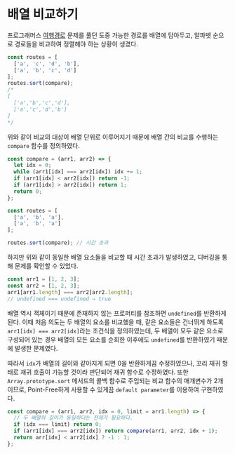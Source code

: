 # 배열 비교하기

프로그래머스 [여행경로](https://programmers.co.kr/learn/courses/30/lessons/43164) 문제를 풀던 도중 가능한 경로를 배열에 담아두고, 알파벳 순으로 경로들을 비교하여 정렬해야 하는 상황이 생겼다.

```javascript
const routes = [
  ['a', 'c', 'd', 'b'],
  ['a', 'b', 'c', 'd']
];
routes.sort(compare);
/*
[
  ['a','b','c','d'],
  ['a','c','d','b']
]
*/
```

위와 같이 비교의 대상이 배열 단위로 이루어지기 때문에 배열 간의 비교를 수행하는 `compare` 함수를 정의하였다.

```javascript
const compare = (arr1, arr2) => {
  let idx = 0;
  while (arr1[idx] === arr2[idx]) idx += 1;
  if (arr1[idx] < arr2[idx]) return -1;
  if (arr1[idx] > arr2[idx]) return 1;
  return 0;
};

const routes = [
  ['a', 'b', 'a'],
  ['a', 'b', 'a']
];

routes.sort(compare); // 시간 초과
```

하지만 위와 같이 동일한 배열 요소들을 비교할 때 시간 초과가 발생하였고, 디버깅을 통해 문제를 확인할 수 있었다.

```javascript
const arr1 = [1, 2, 3];
const arr2 = [1, 2, 3];
arr1[arr1.length] === arr2[arr2.length];
// undefined === undefined → true
```

배열 역시 객체이기 때문에 존재하지 않는 프로퍼티를 참조하면 `undefined`를 반환하게 된다. 이때 처음 의도는 두 배열의 요소를 비교했을 때, 같은 요소들은 건너뛰게 하도록 `arr1[idx] === arr2[idx]`라는 조건식을 정의하였는데, 두 배열이 모두 같은 요소로 구성되어 있는 경우 배열의 모든 요소를 순회한 이후에도 `undefined`를 반환하였기 때문에 발생한 문제였다.

따라서 `idx`가 배열의 길이와 같아지게 되면 0을 반환하게끔 수정하였으나, 꼬리 재귀 형태로 재귀 호출이 가능할 것이라 판단되어 재귀 함수로 수정하였다. 또한 `Array.prototype.sort` 메서드의 콜백 함수로 주입되는 비교 함수의 매개변수가 2개이므로, Point-Free하게 사용할 수 있게끔 `default parameter`를 이용하여 구현하였다.

```javascript
const compare = (arr1, arr2, idx = 0, limit = arr1.length) => {
  // 두 배열의 길이가 동일하다는 전제가 필요하다.
  if (idx === limit) return 0;
  if (arr1[idx] === arr2[idx]) return compare(arr1, arr2, idx + 1);
  return arr[idx] < arr2[idx] ? -1 : 1;
};
```
